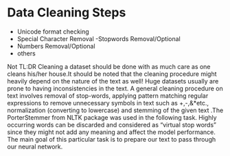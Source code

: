 # Data Cleaning Steps
- Unicode format checking
- Special Character Removal
-Stopwords Removal/Optional
- Numbers Removal/Optional
- others








Not TL:DR
Cleaning a dataset should be done with as much care as one cleans his/her house.It should be noted that the cleaning procedure might heavily depend on the nature of the text as well! Huge datasets usually are prone to having inconsistencies in the text. A general cleaning procedure on text involves removal of stop-words, applying pattern matching regular expressions to remove unnecessary symbols in text such as +,-,&*etc., normalization (converting to lowercase) and stemming of the given text .The PorterStemmer from NLTK package was used in the following task. Highly occurring words can be discarded and considered as “virtual stop words” since they might not add any meaning and affect the model performance. The main goal of this particular task is to prepare our text to pass through our neural network.
